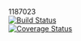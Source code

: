 1187023  
[![Build Status](https://travis-ci.com/GabrieleFilippi/Assignment2.svg?branch=master)](https://travis-ci.com/GabrieleFilippi/Assignment2)  
[![Coverage Status](https://coveralls.io/repos/github/GabrieleFilippi/Assignment2/badge.svg?branch=master)](https://coveralls.io/github/GabrieleFilippi/Assignment2?branch=master)

